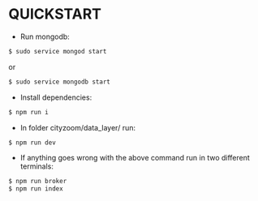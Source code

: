 # QUICKSTART

- Run mongodb:
```sh
$ sudo service mongod start
```
or
```sh
$ sudo service mongodb start
```
- Install dependencies:
```sh
$ npm run i
```
- In folder cityzoom/data_layer/ run:
```sh
$ npm run dev
```
- If anything goes wrong with the above command run in two different terminals:
 ```sh
$ npm run broker
$ npm run index
```
